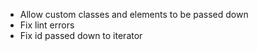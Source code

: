 - Allow custom classes and elements to be passed down
- Fix lint errors
- Fix id passed down to iterator

